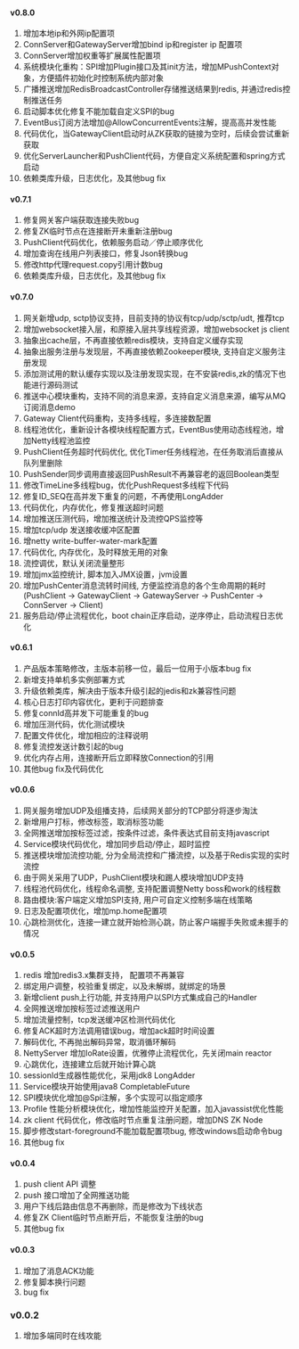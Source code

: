 #### v0.8.0

1. 增加本地ip和外网ip配置项
2. ConnServer和GatewayServer增加bind ip和register ip 配置项
3. ConnServer增加权重等扩展属性配置项
4. 系统模块化重构：SPI增加Plugin接口及其init方法，增加MPushContext对象，方便插件初始化时控制系统内部对象
5. 广播推送增加RedisBroadcastController存储推送结果到redis, 并通过redis控制推送任务
6. 启动脚本优化修复不能加载自定义SPI的bug
7. EventBus订阅方法增加@AllowConcurrentEvents注解，提高高并发性能
8. 代码优化，当GatewayClient启动时从ZK获取的链接为空时，后续会尝试重新获取
9. 优化ServerLauncher和PushClient代码，方便自定义系统配置和spring方式启动
10. 依赖类库升级，日志优化，及其他bug fix




#### v0.7.1

1. 修复网关客户端获取连接失败bug
2. 修复ZK临时节点在连接断开未重新注册bug
3. PushClient代码优化，依赖服务启动／停止顺序优化
4. 增加查询在线用户列表接口，修复Json转换bug
5. 修改http代理request.copy引用计数bug
6. 依赖类库升级，日志优化，及其他bug fix




#### v0.7.0

1. 网关新增udp, sctp协议支持，目前支持的协议有tcp/udp/sctp/udt, 推荐tcp
2. 增加websocket接入层，和原接入层共享线程资源，增加websocket js client
3. 抽象出cache层，不再直接依赖redis模块，支持自定义缓存实现
4. 抽象出服务注册与发现层，不再直接依赖Zookeeper模块, 支持自定义服务注册发现
5. 添加测试用的默认缓存实现以及注册发现实现，在不安装redis,zk的情况下也能进行源码测试
6. 推送中心模块重构，支持不同的消息来源，支持自定义消息来源，编写从MQ订阅消息demo
7. Gateway Client代码重构，支持多线程，多连接数配置
8. 线程池优化，重新设计各模块线程配置方式，EventBus使用动态线程池，增加Netty线程池监控
9. PushClient任务超时代码优化, 优化Timer任务线程池，在任务取消后直接从队列里删除
10. PushSender同步调用直接返回PushResult不再兼容老的返回Boolean类型
11. 修改TimeLine多线程bug，优化PushRequest多线程下代码 
12. 修复ID_SEQ在高并发下重复的问题，不再使用LongAdder
13. 代码优化，内存优化，修复推送超时问题
14. 增加推送压测代码，增加推送统计及流控QPS监控等
15. 增加tcp/udp 发送接收缓冲区配置
16. 增netty write-buffer-water-mark配置
17. 代码优化, 内存优化，及时释放无用的对象
18. 流控调优，默认关闭流量整形
19. 增加jmx监控统计, 脚本加入JMX设置，jvm设置
20. 增加PushCenter消息流转时间线, 方便监控消息的各个生命周期的耗时(PushClient -> GatewayClient -> GatewayServer -> PushCenter -> ConnServer -> Client)
21. 服务启动/停止流程优化，boot chain正序启动，逆序停止，启动流程日志优化




#### v0.6.1

1. 产品版本策略修改，主版本前移一位，最后一位用于小版本bug fix
2. 新增支持单机多实例部署方式
3. 升级依赖类库，解决由于版本升级引起的jedis和zk兼容性问题
4. 核心日志打印内容优化，更利于问题排查
5. 修复connId高并发下可能重复的bug
6. 增加压测代码，优化测试模块
7. 配置文件优化，增加相应的注释说明
8. 修复流控发送计数引起的bug
9. 优化内存占用，连接断开后立即释放Connection的引用
10. 其他bug fix及代码优化




#### v0.0.6

1. 网关服务增加UDP及组播支持，后续网关部分的TCP部分将逐步淘汰
2. 新增用户打标，修改标签，取消标签功能
3. 全网推送增加按标签过滤，按条件过滤，条件表达式目前支持javascript
4. Service模块代码优化，增加同步启动/停止，超时监控
5. 推送模块增加流控功能, 分为全局流控和广播流控，以及基于Redis实现的实时流控
6. 由于网关采用了UDP，PushClient模块和踢人模块增加UDP支持
7. 线程池代码优化，线程命名调整, 支持配置调整Netty boss和work的线程数
8. 路由模块:客户端定义增加SPI支持, 用户可自定义控制多端在线策略
9. 日志及配置项优化，增加mp.home配置项
10. 心跳检测优化，连接一建立就开始检测心跳，防止客户端握手失败或未握手的情况




#### v0.0.5

1. redis 增加redis3.x集群支持， 配置项不再兼容
2. 绑定用户调整，校验重复绑定，以及未解绑，就绑定的场景
3. 新增client push上行功能, 并支持用户以SPI方式集成自己的Handler
4. 全网推送增加按标签过滤推送用户
5. 增加流量控制，tcp发送缓冲区检测代码优化
6. 修复ACK超时方法调用错误bug，增加ack超时时间设置
7. 解码优化, 不再抛出解码异常，取消循环解码
8. NettyServer 增加IoRate设置，优雅停止流程优化，先关闭main reactor
9. 心跳优化，连接建立后就开始计算心跳
10. sessionId生成器性能优化，采用jdk8 LongAdder
11. Service模块开始使用java8 CompletableFuture
12. SPI模块优化增加@Spi注解，多个实现可以指定顺序
13. Profile 性能分析模块优化，增加性能监控开关配置，加入javassist优化性能
14. zk client 代码优化，修改临时节点重复注册问题，增加DNS ZK Node
15. 脚步修改start-foreground不能加载配置项bug, 修改windows启动命令bug
16. 其他bug fix




#### v0.0.4

1. push client API 调整
2. push 接口增加了全网推送功能
3. 用户下线后路由信息不再删除，而是修改为下线状态
4. 修复ZK Client临时节点断开后，不能恢复注册的bug
5. 其他bug fix

#### v0.0.3

1. 增加了消息ACK功能
2. 修复脚本换行问题
3. bug fix

### v0.0.2

1. 增加多端同时在线攻能
